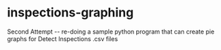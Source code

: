 # inspections-graphing
Second Attempt -- re-doing a sample python program that can create pie graphs for Detect Inspections .csv files
